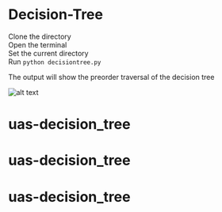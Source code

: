 # Decision-Tree

Clone the directory <br/>
Open the terminal <br/>
Set the current directory <br/>
Run `python decisiontree.py`

The output will show the preorder traversal of the decision tree

![alt text](https://cdn-images-1.medium.com/max/800/1*hyNHuC9L-POy28eSdCubEQ.png)
# uas-decision_tree
# uas-decision_tree
# uas-decision_tree

